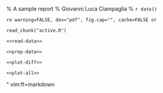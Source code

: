 % A sample report
% Giovanni Luca Ciampaglia
% `r date()`

<!-- set up R -->
`ro warning=FALSE, dev="pdf", fig.cap="", cache=FALSE or`

<!-- read script -->
```{r reading, echo=FALSE}
read_chunk("active.R")
```

```{r}
<<read-data>>
```

```{r}
<<prep-data>>
```

```{r plot-fig1, result="asis", dev="pdf"}
<<plot-diff>>
```

```{r plot-fig2, result="asis", dev="pdf"}
<<plot-all>>
```

" vim:ft=markdown
